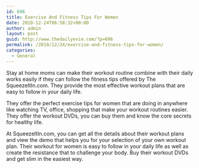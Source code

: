 ```yaml
---
id: 696
title: Exercise And Fitness Tips For Women
date: 2010-12-24T06:58:32+00:00
author: admin
layout: post
guid: http://www.thedailyevie.com/?p=696
permalink: /2010/12/24/exercise-and-fitness-tips-for-women/
categories:
  - General
---
```

Stay at home moms can make their workout routine combine with their daily works easily if they can follow the fitness tips offered by The SqueezeItIn.com. They provide the most effective workout plans that are easy to follow in your daily life.

They offer the perfect exercise tips for women that are doing in anywhere like watching TV, office, shopping that make your workout routines easier. They offer the workout DVDs, you can buy them and know the core secrets for healthy life.

At SqueezeItIn.com, you can get all the details about their workout plans and view the demo that helps you for your selection of your own workout plan. Their workout for women is easy to follow in your daily life as well as create the resistance that to challenge your body. Buy their workout DVDs and get slim in the easiest way.